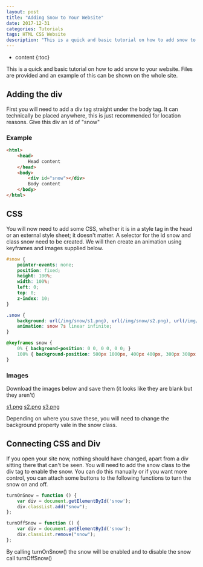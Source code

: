 ```yaml
---
layout: post
title: "Adding Snow to Your Website"
date: 2017-12-31
categories: Tutorials
tags: HTML CSS Website
description: "This is a quick and basic tutorial on how to add snow to your website. Files are provided and an example of this can be shown on the whole site. This will work on any website that has access to the raw html."
---
```


* content
{:toc}

This is a quick and basic tutorial on how to add snow to your website. Files are provided and an example of this can be shown on the whole site.

<!-- more -->

## Adding the div
First you will need to add a div tag straight under the body tag. It can technically be placed anywhere, this is just recommended for location reasons. Give this div an id of "snow"

### Example
```html
<html>
    <head>
        Head content
    </head>
    <body>
        <div id="snow"></div>
        Body content
    </body>
</html>

```

## CSS
You will now need to add some CSS, whether it is in a style tag in the head or an external style sheet; it doesn't matter. A selector for the id snow and class snow need to be created. We will then create an animation using keyframes and images supplied below.

```css
#snow {
    pointer-events: none;
    position: fixed;
    height: 100%;
    width: 100%;
    left: 0;
    top: 0;
    z-index: 10;
}

.snow {
    background: url(/img/snow/s1.png), url(/img/snow/s2.png), url(/img/snow/s3.png);
    animation: snow 7s linear infinite;
}

@keyframes snow {
    0% { background-position: 0 0, 0 0, 0 0; }
    100% { background-position: 500px 1000px, 400px 400px, 300px 300px; }
}

```

### Images
Download the images below and save them (it looks like they are blank but they aren't)

[s1.png](/images/adding-snow-to-your-website/s1.png)
[s2.png](/images/adding-snow-to-your-website/s2.png)
[s3.png](/images/adding-snow-to-your-website/s3.png)

Depending on where you save these, you will need to change the background property vale in the snow class.

## Connecting CSS and Div
If you open your site now, nothing should have changed, apart from a div sitting there that can't be seen. You will need to add the snow class to the div tag to enable the snow. You can do this manually or if you want more control, you can attach some buttons to the following functions to turn the snow on and off.

```javascript
turnOnSnow = function () {
    var div = document.getElementById('snow');
    div.classList.add("snow");
};

turnOffSnow = function () {
    var div = document.getElementById('snow');
    div.classList.remove("snow");
};

```

By calling turnOnSnow() the snow will be enabled and to disable the snow call turnOffSnow()
